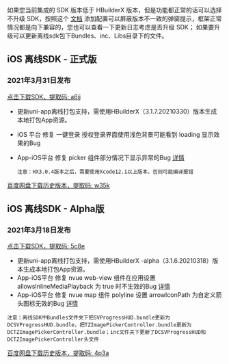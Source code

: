 如果您当前集成的 SDK 版本低于 HBuilderX 版本，但是功能都正常的话可以选择不升级 SDK，按照这个 [文档](https://ask.dcloud.net.cn/article/35627) 添加配置可以屏蔽版本不一致的弹窗提示，框架正常情况都是向下兼容的，您也可以查看一下更新日志考虑是否升级 SDK； 如果要升级可以更新离线sdk包下Bundles、inc、Libs目录下的文件。

## iOS 离线SDK - 正式版

### 2021年3月31日发布 
[点击下载SDK，提取码: a6ij](https://pan.baidu.com/s/1Y5V7ErqRWLg4CMrW-Ddjvg)
+ 更新uni-app离线打包支持，需使用HBuilderX（3.1.7.20210330）版本生成本地打包App资源。
+ iOS 平台 修复 一键登录 授权登录界面使用浅色背景可能看到 loading 显示效果的Bug
+ App-iOS平台 修复 picker 组件部分情况下显示异常的Bug [详情](https://ask.dcloud.net.cn/question/119591)
  
  `注意：HX3.0.4版本之后，需要使用Xcode12.1以上版本，否则可能编译报错`



[百度网盘下载历史版本，提取码: w35k](https://pan.baidu.com/s/1gZGJMaSqZQftqgEVtadvEg)



## iOS 离线SDK - Alpha版

### 2021年3月18日发布 
[点击下载SDK，提取码: 5c8e](https://pan.baidu.com/s/1IXXyK6Welkf-cD7Rq4N4JA)
+ 更新uni-app离线打包支持，需使用HBuilderX -alpha（3.1.6.20210318）版本生成本地打包App资源。
+ App-iOS平台 修复 nvue web-view 组件在应用设置 allowsInlineMediaPlayback 为 true 时不生效的Bug [详情](https://ask.dcloud.net.cn/question/106864)
+ App-iOS平台 修复 nvue map 组件 polyline 设置 arrowIconPath 为自定义箭头图标无效的Bug [详情](https://ask.dcloud.net.cn/question/118538)

<!--
`注意:从3.1.5版本开始，iOS离线SDK不支持5+ App打包，如需打包5+ App请使用云打包；离线打包uni-app需要申请`[AppKey](https://nativesupport.dcloud.net.cn/AppDocs/usesdk/appkey)
-->

  
`注意：离线SDK中Bundles文件夹下把SVProgressHUD.bundle更新为DCSVProgressHUD.bundle，把TZImagePickerController.bundle更新为DCTZImagePickerController.bundle；inc文件夹下更新了DCSVProgressHUD和DCTZImagePickerController头文件`
  
[百度网盘下载历史版本，提取码: 4p3a](https://pan.baidu.com/s/1C0H4DhfI-wXG0NaR2AiE7g)
